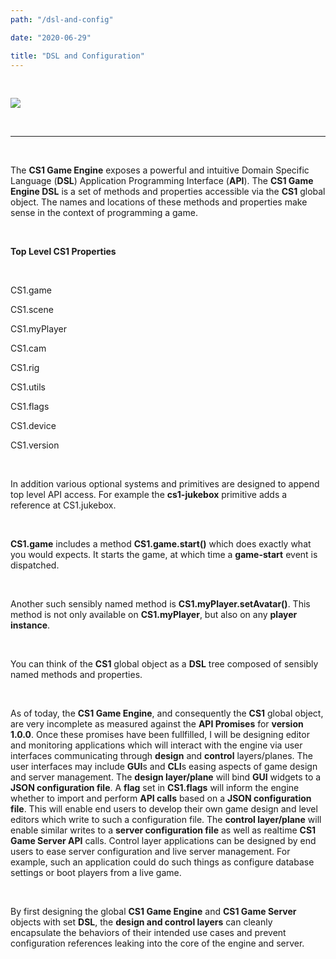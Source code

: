 ```yaml
---
path: "/dsl-and-config"

date: "2020-06-29"

title: "DSL and Configuration"
---
```

<br>

![](https://cdn.glitch.com/53f6eb06-66f0-4243-b635-db0bfec50c28%2FCS1_logo_64.png?v=1588982390615)

<br>

___  

<br>

The **CS1 Game Engine** exposes a powerful and intuitive Domain Specific Language (**DSL**) Application Programming Interface (**API**).  The **CS1 Game Engine DSL** is a set of methods and properties accessible via the **CS1** global object.  The names and locations of these methods and properties make sense in the context of programming a game.

<br>

**Top Level CS1 Properties**

<br>

CS1.game

CS1.scene

CS1.myPlayer

CS1.cam

CS1.rig

CS1.utils

CS1.flags

CS1.device

CS1.version

  
<br>

In addition various optional systems and primitives are designed to append top level API access. For example the **cs1-jukebox** primitive adds a reference at CS1.jukebox.  

<br>

**CS1.game** includes a method **CS1.game.start()** which does exactly what you would expects. It starts the game, at which time a **game-start** event is dispatched.

<br>

Another such sensibly named method is **CS1.myPlayer.setAvatar()**. This method is not only available on **CS1.myPlayer**, but also on any **player instance**.

<br>

You can think of the **CS1** global object as a **DSL** tree composed of sensibly named methods and properties.

<br>

As of today, the **CS1 Game Engine**, and consequently the **CS1** global object, are very incomplete as measured against the **API Promises** for **version 1.0.0**.  Once these promises have been fullfilled, I will be designing editor and monitoring applications which will interact with the engine via user interfaces communicating through **design** and **control** layers/planes.  The user interfaces may include **GUI**s and **CLI**s easing aspects of game design and server management.  The **design layer/plane** will bind **GUI** widgets to a **JSON configuration file**. A **flag** set in **CS1.flags** will inform the engine whether to import and perform **API calls** based on a **JSON configuration file**.  This will enable end users to develop their own game design and level editors which write to such a configuration file.   The **control layer/plane** will enable similar writes to a **server configuration file** as well as realtime **CS1 Game Server API** calls.  Control layer applications can be designed by end users to ease server configuration and live server management.  For example, such an application could do such things as configure database settings or boot players from a live game. 

<br>

By first designing the global **CS1 Game Engine** and **CS1 Game Server** objects with set **DSL**, the **design and control layers** can cleanly encapsulate the behaviors of their intended use cases and prevent configuration references leaking into the core of the engine and server.